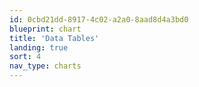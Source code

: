```yaml
---
id: 0cbd21dd-8917-4c02-a2a0-8aad8d4a3bd0
blueprint: chart
title: 'Data Tables'
landing: true
sort: 4
nav_type: charts
---
```

